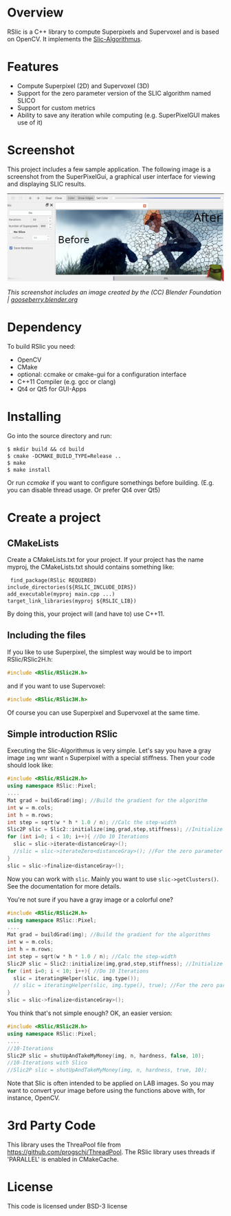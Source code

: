 # Overview
RSlic is a C++ library to compute Superpixels and Supervoxel and is based on OpenCV. It implements the [Slic-Algorithmus](https://web.archive.org/web/20170608065725/http://ivrl.epfl.ch/research/superpixels).

# Features
- Compute Superpixel (2D) and Supervoxel (3D)
- Support for the zero parameter version of the SLIC algorithm named SLICO
- Support for custom metrics
- Ability to save any iteration while computing (e.g. SuperPixelGUI makes use of it)

# Screenshot

This project includes a few sample application. The following image is a screenshot from the SuperPixelGui, a graphical user interface for viewing and displaying SLIC results.

![](https://raw.githubusercontent.com/Entscheider/RSlic/master/img/superpixelgui.jpg)

*This screenshot includes an image created by the (CC) Blender Foundation | [gooseberry.blender.org](https://gooseberry.blender.org/)*


# Dependency
To build RSlic you need:
- OpenCV
- CMake
- optional: ccmake or cmake-gui for a configuration interface
- C++11 Compiler (e.g. gcc or clang)
- Qt4 or Qt5 for GUI-Apps

# Installing
Go into the source directory and run:

```
$ mkdir build && cd build
$ cmake -DCMAKE_BUILD_TYPE=Release ..
$ make
$ make install
```

Or run *ccmake* if you want to configure somethings before building. (E.g. you can disable thread usage. Or prefer Qt4 over Qt5)

# Create a project
## CMakeLists
Create a CMakeLists.txt for your project. If your project has the name myproj, the CMakeLists.txt should contains something like:

```
 find_package(RSlic REQUIRED)
include_directories(${RSLIC_INCLUDE_DIRS})
add_executable(myproj main.cpp ...)
target_link_libraries(myproj ${RSLIC_LIB})
```

By doing this, your project will (and have to) use C++11.

## Including the files
If you like to use Superpixel, the simplest way would be to import RSlic/RSlic2H.h:

```cpp
#include <RSlic/RSlic2H.h>
```

and if you want to use Supervoxel:

```cpp
#include <RSlic/RSlic3H.h>
```
Of course you can use Superpixel and Supervoxel at the same time.

## Simple introduction RSlic
Executing the Slic-Algorithmus is very simple. Let's say you have a gray image `img` wnr want `n` Superpixel with a special stiffness. Then your code should look like:

```cpp
#include <RSlic/RSlic2H.h>
using namespace RSlic::Pixel;
....
Mat grad = buildGrad(img); //Build the gradient for the algorithm
int w = m.cols;
int h = m.rows;
int step = sqrt(w * h * 1.0 / n); //Calc the step-width
Slic2P slic = Slic2::initialize(img,grad,step,stiffness); //Initialize with the parameter
for (int i=0; i < 10; i++){ //Do 10 Iterations
  slic = slic->iterate<distanceGray>();
  //slic = slic->iterateZero<distanceGray>(); //For the zero parameter version
}
slic = slic->finalize<distanceGray>();
```

Now you can work with `slic`. Mainly you want to use
`slic->getClusters()`. See the documentation for more details.

You're not sure if you have a gray image or a colorful one?

```cpp
#include <RSlic/RSlic2H.h>
using namespace RSlic::Pixel;
....
Mat grad = buildGrad(img); //Build the gradient for the algorithms
int w = m.cols;
int h = m.rows;
int step = sqrt(w * h * 1.0 / n); //Calc the step-width
Slic2P slic = Slic2::initialize(img,grad,step,stiffness); //Initialize with the parameter
for (int i=0; i < 10; i++){ //Do 10 Iterations
  slic = iteratingHelper(slic, img.type());
  // slic = iteratingHelper(slic, img.type(), true); //For the zero parameter version
}
slic = slic->finalize<distanceGray>();
  ```

You think that's not simple enough? OK, an easier version:
```cpp
#include <RSlic/RSlic2H.h>
using namespace RSlic::Pixel;
....
//10-Iterations
Slic2P slic = shutUpAndTakeMyMoney(img, n, hardness, false, 10);
//10-Iterations with Slico
//Slic2P slic = shutUpAndTakeMyMoney(img, n, hardness, true, 10);
```

Note that Slic is often intended to be applied on LAB images. So you may want to convert your image before using the functions above with, for instance, OpenCV.

# 3rd Party Code
This library uses the ThreaPool file from https://github.com/progschj/ThreadPool. 
The RSlic library uses threads if 'PARALLEL' is enabled in CMakeCache.

# License
This code is licensed under BSD-3 license
